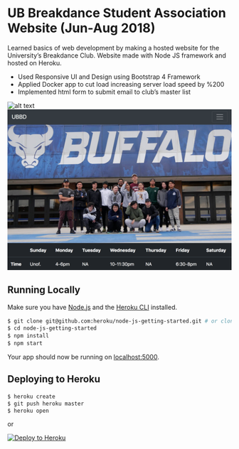 # UB Breakdance Student Association Website (Jun-Aug 2018)

Learned basics of web development by making a hosted website for the University’s Breakdance Club.  Website made with Node JS framework and hosted on Heroku. 

-	Used Responsive UI and Design using Bootstrap 4 Framework
-	Applied Docker app to cut load increasing server load speed by %200
-	Implemented html form to submit email to club’s master list

![alt text](https://github.com/ltanedo/UB-Breakers-Website/blob/develop/Example.png?raw=true)
![alt text](https://github.com/ltanedo/UB-Breakers-Website/blob/develop/Screen%20Shot%202019-04-21%20at%207.27.53%20PM.png?raw=true)

## Running Locally

Make sure you have [Node.js](http://nodejs.org/) and the [Heroku CLI](https://cli.heroku.com/) installed.

```sh
$ git clone git@github.com:heroku/node-js-getting-started.git # or clone your own fork
$ cd node-js-getting-started
$ npm install
$ npm start
```

Your app should now be running on [localhost:5000](http://localhost:5000/).

## Deploying to Heroku

```
$ heroku create
$ git push heroku master
$ heroku open
```
or

[![Deploy to Heroku](https://www.herokucdn.com/deploy/button.png)](https://heroku.com/deploy)
